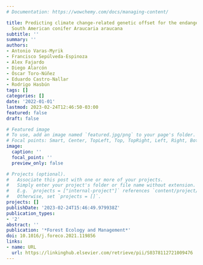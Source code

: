```yaml
---
# Documentation: https://wowchemy.com/docs/managing-content/

title: Predicting climate change-related genetic offset for the endangered southern
  South American conifer Araucaria araucana
subtitle: ''
summary: ''
authors:
- Antonio Varas-Myrik
- Francisco Sepúlveda-Espinoza
- Alex Fajardo
- Diego Alarcón
- Óscar Toro-Núñez
- Eduardo Castro-Nallar
- Rodrigo Hasbún
tags: []
categories: []
date: '2022-01-01'
lastmod: 2023-02-24T12:46:50-03:00
featured: false
draft: false

# Featured image
# To use, add an image named `featured.jpg/png` to your page's folder.
# Focal points: Smart, Center, TopLeft, Top, TopRight, Left, Right, BottomLeft, Bottom, BottomRight.
image:
  caption: ''
  focal_point: ''
  preview_only: false

# Projects (optional).
#   Associate this post with one or more of your projects.
#   Simply enter your project's folder or file name without extension.
#   E.g. `projects = ["internal-project"]` references `content/project/deep-learning/index.md`.
#   Otherwise, set `projects = []`.
projects: []
publishDate: '2023-02-24T15:46:49.979938Z'
publication_types:
- '2'
abstract: ''
publication: '*Forest Ecology and Management*'
doi: 10.1016/j.foreco.2021.119856
links:
- name: URL
  url: https://linkinghub.elsevier.com/retrieve/pii/S0378112721009476
---
```


